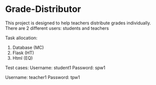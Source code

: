 # Grade-Distributor
This project is designed to help teachers distribute grades individually.
There are 2 different users: students and teachers

Task allocation:
1. Database (MC)
2. Flask (HT)
3. Html (EQ)

Test cases:
Username: student1
Password: spw1

Username: teacher1
Password: tpw1
